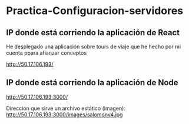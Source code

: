 # Practica-Configuracion-servidores

## IP donde está corriendo la aplicación de React 
He desplegado una aplicación sobre tours de viaje que he hecho por mi cuenta ppara afianzar conceptos

http://50.17.106.193/

## IP donde está corriendo la aplicación de Node

http://50.17.106.193:3000/

Dirección que sirve un archivo estático (imagen):
http://50.17.106.193:3000/images/salomonv4.jpg
